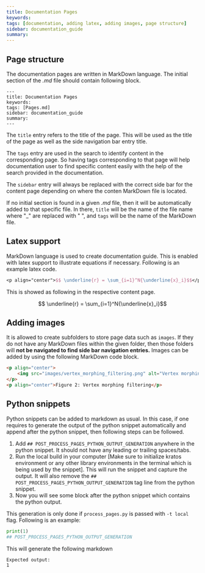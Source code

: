 ```yaml
---
title: Documentation Pages
keywords: 
tags: [documentation, adding latex, adding images, page structure]
sidebar: documentation_guide
summary: 
---
```


## Page structure

The documentation pages are written in MarkDown language. The initial section of the *.md* file should contain following block.
```
---
title: Documentation Pages
keywords:
tags: [Pages.md]
sidebar: documentation_guide
summary:
---
```

The ```title``` entry refers to the title of the page. This will be used as the title of the page as well as the side navigation bar entry title.

The ```tags``` entry are used in the search to identify content in the corresponding page. So having tags corresponding to that page will help documentation user to find specific content easily with the help of the search provided in the documentation.

The ```sidebar``` entry will always be replaced with the correct side bar for the content page depending on where the conten MarkDown file is located.

If no initial section is found in a given *.md* file, then it will be automatically added to that specific file. In there, ```title``` will be the name of the file name where "_" are replaced with " ", and ```tags``` will be the name of the MarkDown file.

## Latex support

MarkDown language is used to create documentation guide. This is enabled with latex support to illustrate equations if necessary. Following is an example latex code.
```latex
<p align="center">$$ \underline{r} = \sum_{i=1}^N{\underline{x}_i}$$</p>
```

This is showed as following in the respective content page.
<p align="center">$$ \underline{r} = \sum_{i=1}^N{\underline{x}_i}$$</p>

## Adding images

It is allowed to create subfolders to store page data such as ```images```. If they do not have any MarkDown files within the given folder, then those folders will **not be navigated to find side bar navigation entries.** Images can be added by using the following MarkDown code block.
```markdown
<p align="center">
    <img src="images/vertex_morphing_filtering.png" alt="Vertex morphing filtering"/>
</p>
<p align="center">Figure 2: Vertex morphing filtering</p>
```

## Python snippets

Python snippets can be added to markdown as usual. In this case, if one requires to generate the output of the python snippet automatically and append after the python snippet, then following steps can be followed.
1. Add `## POST_PROCESS_PAGES_PYTHON_OUTPUT_GENERATION` anywhere in the python snippet. It should not have any leading or trailing spaces/tabs.
2. Run the local build in your computer [Make sure to initialize kratos environment or any other library environments in the terminal which is being used by the snippet]. This will run the snippet and capture the output. It will also remove the `## POST_PROCESS_PAGES_PYTHON_OUTPUT_GENERATION` tag line from the python snippet.
3. Now you will see some block after the python snippet which contains the python output.

This generation is only done if ```process_pages.py``` is passed with `-t local` flag.
Following is an example:
```python
print(1)
## POST_PROCESS_PAGES_PYTHON_OUTPUT_GENERATION
```

This will generate the following markdown
```
Expected output:
1
```



